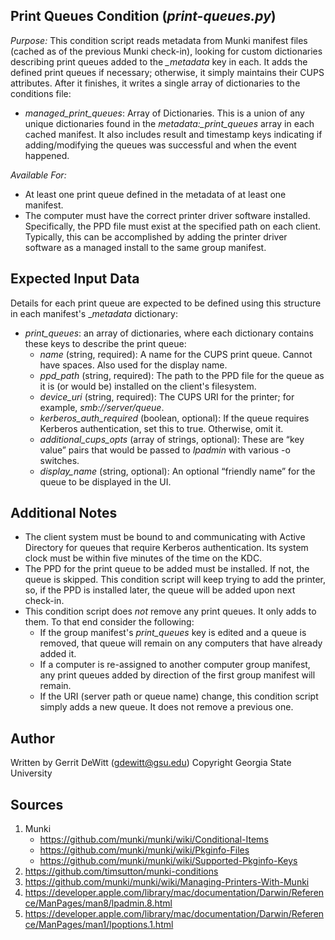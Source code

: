 Print Queues Condition (_print-queues.py_)
----------
*Purpose:* This condition script reads metadata from Munki manifest files (cached as of the previous Munki check-in), looking for custom dictionaries describing print queues added to the *_metadata* key in each.  It adds the defined print queues if necessary; otherwise, it simply maintains their CUPS attributes.  After it finishes, it writes a single array of dictionaries to the conditions file:
* _managed_print_queues_: Array of Dictionaries.  This is a union of any unique dictionaries found in the *_metadata_:_print_queues* array in each cached manifest.  It also includes result and timestamp keys indicating if adding/modifying the queues was successful and when the event happened.

*Available For:*
 * At least one print queue defined in the metadata of at least one manifest.
 * The computer must have the correct printer driver software installed.  Specifically, the PPD file must exist at the specified path on each client.  Typically, this can be accomplished by adding the printer driver software as a managed install to the same group manifest.

Expected Input Data
----------
Details for each print queue are expected to be defined using this structure in each manifest's __metadata_ dictionary:
* *print_queues*:  an array of dictionaries, where each dictionary contains these keys to describe the print queue:
    * _name_ (string, required): A name for the CUPS print queue.  Cannot have spaces.  Also used for the display name.
    * _ppd_path_ (string, required): The path to the PPD file for the queue as it is (or would be) installed on the client's filesystem.
    * _device_uri_ (string, required): The CUPS URI for the printer; for example, _smb://server/queue_.
    * _kerberos_auth_required_ (boolean, optional): If the queue requires Kerberos authentication, set this to true.  Otherwise, omit it.
    * _additional_cups_opts_ (array of strings, optional): These are &#8220;key value&#8221; pairs that would be passed to _lpadmin_ with various -o switches.
    * _display_name_ (string, optional): An optional &#8220;friendly name&#8221; for the queue to be displayed in the UI.

Additional Notes
----------
* The client system must be bound to and communicating with Active Directory for queues that require Kerberos authentication.  Its system clock must be within five minutes of the time on the KDC.
* The PPD for the print queue to be added must be installed.  If not, the queue is skipped.  This condition script will keep trying to add the printer, so, if the PPD is installed later, the queue will be added upon next check-in.
* This condition script does *not* remove any print queues.  It only adds to them.  To that end consider the following:
    * If the group manifest's _print_queues_ key is edited and a queue is removed, that queue will remain on any computers that have already added it.
    * If a computer is re-assigned to another computer group manifest, any print queues added by direction of the first group manifest will remain.
    * If the URI (server path or queue name) change, this condition script simply adds a new queue.  It does not remove a previous one.
     

Author
----------
Written by Gerrit DeWitt (gdewitt@gsu.edu)
Copyright Georgia State University

Sources
----------
1. Munki
   * https://github.com/munki/munki/wiki/Conditional-Items
   * https://github.com/munki/munki/wiki/Pkginfo-Files
   * https://github.com/munki/munki/wiki/Supported-Pkginfo-Keys
2. https://github.com/timsutton/munki-conditions
3. https://github.com/munki/munki/wiki/Managing-Printers-With-Munki
4. https://developer.apple.com/library/mac/documentation/Darwin/Reference/ManPages/man8/lpadmin.8.html
5. https://developer.apple.com/library/mac/documentation/Darwin/Reference/ManPages/man1/lpoptions.1.html
